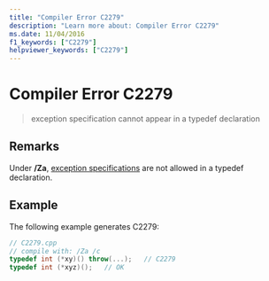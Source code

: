 ```yaml
---
title: "Compiler Error C2279"
description: "Learn more about: Compiler Error C2279"
ms.date: 11/04/2016
f1_keywords: ["C2279"]
helpviewer_keywords: ["C2279"]
---
```

# Compiler Error C2279

> exception specification cannot appear in a typedef declaration

## Remarks

Under **/Za**, [exception specifications](../../cpp/exception-specifications-throw-cpp.md) are not allowed in a typedef declaration.

## Example

The following example generates C2279:

```cpp
// C2279.cpp
// compile with: /Za /c
typedef int (*xy)() throw(...);   // C2279
typedef int (*xyz)();   // OK
```
